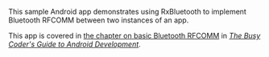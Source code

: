 This sample Android app demonstrates
using RxBluetooth to implement Bluetooth RFCOMM between two instances of an app.

This app is covered in 
[the chapter on basic Bluetooth RFCOMM](https://commonsware.com/Android/previews/basic-bluetooth-rfcomm)
in [*The Busy Coder's Guide to Android Development*](https://commonsware.com/Android/).

